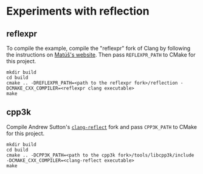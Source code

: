 # Experiments with reflection

## reflexpr
To compile the example, compile the "reflexpr" fork of Clang by following the instructions on [Matúš's website](http://matus-chochlik.github.io/mirror/doc/html/implement/clang.html). Then pass `REFLEXPR_PATH` to CMake for this project.

```
mkdir build
cd build
cmake .. -DREFLEXPR_PATH=<path to the reflexpr fork>/reflection -DCMAKE_CXX_COMPILER=<reflexpr clang executable>
make
```

## cpp3k
Compile Andrew Sutton's [`clang-reflect`](https://github.com/asutton/clang-reflect) fork and pass `CPP3K_PATH` to CMake for this project.

```
mkdir build
cd build
cmake .. -DCPP3K_PATH=<path to the cpp3k fork>/tools/libcpp3k/include -DCMAKE_CXX_COMPILER=<clang-reflect executable>
make
```
